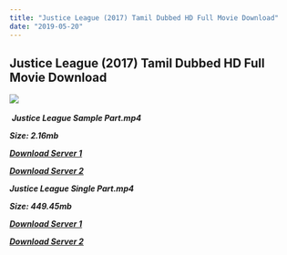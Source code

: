 ```yaml
---
title: "Justice League (2017) Tamil Dubbed HD Full Movie Download"
date: "2019-05-20"
---
```


## Justice League (2017) Tamil Dubbed HD Full Movie Download

![](https://images.moviebuff.com/d11e0dac-f4e4-4846-8054-496e362d1d3c?w=1000) 

 _**Justice League Sample Part.mp4**_

_**Size: 2.16mb**_

[_**Download Server 1**_](http://n.wetransfer.vip/files/Tamil{3e481fa13b96e298813a968d76478a0dd6887383e8276579d75a86ec60557583}20Dubbed{3e481fa13b96e298813a968d76478a0dd6887383e8276579d75a86ec60557583}20Movies/Tamil{3e481fa13b96e298813a968d76478a0dd6887383e8276579d75a86ec60557583}202017{3e481fa13b96e298813a968d76478a0dd6887383e8276579d75a86ec60557583}20Dubbed{3e481fa13b96e298813a968d76478a0dd6887383e8276579d75a86ec60557583}20Movies/Justice{3e481fa13b96e298813a968d76478a0dd6887383e8276579d75a86ec60557583}20League{3e481fa13b96e298813a968d76478a0dd6887383e8276579d75a86ec60557583}20(2017)/Justice{3e481fa13b96e298813a968d76478a0dd6887383e8276579d75a86ec60557583}20League{3e481fa13b96e298813a968d76478a0dd6887383e8276579d75a86ec60557583}20(2017){3e481fa13b96e298813a968d76478a0dd6887383e8276579d75a86ec60557583}20BDRip/Justice{3e481fa13b96e298813a968d76478a0dd6887383e8276579d75a86ec60557583}20League{3e481fa13b96e298813a968d76478a0dd6887383e8276579d75a86ec60557583}20(2017){3e481fa13b96e298813a968d76478a0dd6887383e8276579d75a86ec60557583}20Sample{3e481fa13b96e298813a968d76478a0dd6887383e8276579d75a86ec60557583}20(640x360).mp4)

[_**Download Server 2**_](http://n.wetransfer.vip/files/Tamil{3e481fa13b96e298813a968d76478a0dd6887383e8276579d75a86ec60557583}20Dubbed{3e481fa13b96e298813a968d76478a0dd6887383e8276579d75a86ec60557583}20Movies/Tamil{3e481fa13b96e298813a968d76478a0dd6887383e8276579d75a86ec60557583}202017{3e481fa13b96e298813a968d76478a0dd6887383e8276579d75a86ec60557583}20Dubbed{3e481fa13b96e298813a968d76478a0dd6887383e8276579d75a86ec60557583}20Movies/Justice{3e481fa13b96e298813a968d76478a0dd6887383e8276579d75a86ec60557583}20League{3e481fa13b96e298813a968d76478a0dd6887383e8276579d75a86ec60557583}20(2017)/Justice{3e481fa13b96e298813a968d76478a0dd6887383e8276579d75a86ec60557583}20League{3e481fa13b96e298813a968d76478a0dd6887383e8276579d75a86ec60557583}20(2017){3e481fa13b96e298813a968d76478a0dd6887383e8276579d75a86ec60557583}20BDRip/Justice{3e481fa13b96e298813a968d76478a0dd6887383e8276579d75a86ec60557583}20League{3e481fa13b96e298813a968d76478a0dd6887383e8276579d75a86ec60557583}20(2017){3e481fa13b96e298813a968d76478a0dd6887383e8276579d75a86ec60557583}20Sample{3e481fa13b96e298813a968d76478a0dd6887383e8276579d75a86ec60557583}20(640x360).mp4)

_**Justice League Single Part.mp4**_

_**Size: 449.45mb**_

[_**Download Server 1**_](http://n.wetransfer.vip/files/Tamil{3e481fa13b96e298813a968d76478a0dd6887383e8276579d75a86ec60557583}20Dubbed{3e481fa13b96e298813a968d76478a0dd6887383e8276579d75a86ec60557583}20Movies/Tamil{3e481fa13b96e298813a968d76478a0dd6887383e8276579d75a86ec60557583}202017{3e481fa13b96e298813a968d76478a0dd6887383e8276579d75a86ec60557583}20Dubbed{3e481fa13b96e298813a968d76478a0dd6887383e8276579d75a86ec60557583}20Movies/Justice{3e481fa13b96e298813a968d76478a0dd6887383e8276579d75a86ec60557583}20League{3e481fa13b96e298813a968d76478a0dd6887383e8276579d75a86ec60557583}20(2017)/Justice{3e481fa13b96e298813a968d76478a0dd6887383e8276579d75a86ec60557583}20League{3e481fa13b96e298813a968d76478a0dd6887383e8276579d75a86ec60557583}20(2017){3e481fa13b96e298813a968d76478a0dd6887383e8276579d75a86ec60557583}20BDRip/Justice{3e481fa13b96e298813a968d76478a0dd6887383e8276579d75a86ec60557583}20League{3e481fa13b96e298813a968d76478a0dd6887383e8276579d75a86ec60557583}20(2017){3e481fa13b96e298813a968d76478a0dd6887383e8276579d75a86ec60557583}20Single{3e481fa13b96e298813a968d76478a0dd6887383e8276579d75a86ec60557583}20Part{3e481fa13b96e298813a968d76478a0dd6887383e8276579d75a86ec60557583}20(640x360).mp4)

_**[Download Server 2](http://n.wetransfer.vip/files/Tamil{3e481fa13b96e298813a968d76478a0dd6887383e8276579d75a86ec60557583}20Dubbed{3e481fa13b96e298813a968d76478a0dd6887383e8276579d75a86ec60557583}20Movies/Tamil{3e481fa13b96e298813a968d76478a0dd6887383e8276579d75a86ec60557583}202017{3e481fa13b96e298813a968d76478a0dd6887383e8276579d75a86ec60557583}20Dubbed{3e481fa13b96e298813a968d76478a0dd6887383e8276579d75a86ec60557583}20Movies/Justice{3e481fa13b96e298813a968d76478a0dd6887383e8276579d75a86ec60557583}20League{3e481fa13b96e298813a968d76478a0dd6887383e8276579d75a86ec60557583}20(2017)/Justice{3e481fa13b96e298813a968d76478a0dd6887383e8276579d75a86ec60557583}20League{3e481fa13b96e298813a968d76478a0dd6887383e8276579d75a86ec60557583}20(2017){3e481fa13b96e298813a968d76478a0dd6887383e8276579d75a86ec60557583}20BDRip/Justice{3e481fa13b96e298813a968d76478a0dd6887383e8276579d75a86ec60557583}20League{3e481fa13b96e298813a968d76478a0dd6887383e8276579d75a86ec60557583}20(2017){3e481fa13b96e298813a968d76478a0dd6887383e8276579d75a86ec60557583}20Single{3e481fa13b96e298813a968d76478a0dd6887383e8276579d75a86ec60557583}20Part{3e481fa13b96e298813a968d76478a0dd6887383e8276579d75a86ec60557583}20(640x360).mp4)**_
